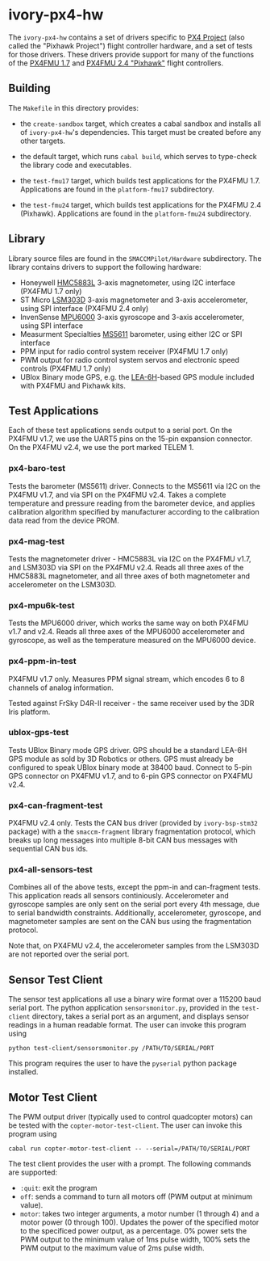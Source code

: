 
# ivory-px4-hw

The `ivory-px4-hw` contains a set of drivers specific to [PX4 Project][px4]
(also called the "Pixhawk Project") flight controller hardware, and a set of
tests for those drivers. These drivers provide support for many of the functions
of the [PX4FMU 1.7][fmu17] and [PX4FMU 2.4 "Pixhawk"][fmu24] flight controllers.

[px4]: https://pixhawk.org
[fmu17]: https://pixhawk.org/modules/px4fmu
[fmu24]: https://pixhawk.org/modules/pixhawk


## Building

The `Makefile` in this directory provides:

- the `create-sandbox` target, which creates a cabal sandbox and installs all
  of `ivory-px4-hw`'s dependencies. This target must be created before any other
  targets.

- the default target, which runs `cabal build`, which serves to type-check the
  library code and executables.

- the `test-fmu17` target, which builds test applications for the PX4FMU 1.7.
  Applications are found in the `platform-fmu17` subdirectory.

- the `test-fmu24` target, which builds test applications for the PX4FMU 2.4
  (Pixhawk). Applications are found in the `platform-fmu24` subdirectory.


## Library

Library source files are found in the `SMACCMPilot/Hardware` subdirectory. The
library contains drivers to support the following hardware:

- Honeywell [HMC5883L][] 3-axis magnetometer, using I2C interface (PX4FMU 1.7
  only)
- ST Micro [LSM303D][] 3-axis magnetometer and 3-axis accelerometer, using SPI
  interface (PX4FMU 2.4 only)
- InvenSense [MPU6000][] 3-axis gyroscope and 3-axis accelerometer, using SPI
  interface
- Measurment Specialties [MS5611][] barometer, using either I2C or SPI interface
- PPM input for radio control system receiver (PX4FMU 1.7 only)
- PWM output for radio control system servos and electronic speed controls
  (PX4FMU 1.7 only)
- UBlox Binary mode GPS, e.g. the [LEA-6H][]-based GPS module included with
  PX4FMU and Pixhawk kits.

[HMC5883L]: http://www51.honeywell.com/aero/common/documents/myaerospacecatalog-documents/Defense_Brochures-documents/HMC5883L_3-Axis_Digital_Compass_IC.pdf
[LSM303D]: http://www.st.com/web/catalog/sense_power/FM89/SC1449/PF253884
[MPU6000]: http://invensense.com/mems/gyro/mpu6050.html
[MS5611]: http://www.meas-spec.com/product/pressure/MS5611-01BA03.aspx
[LEA-6H]: https://pixhawk.org/peripherals/sensors/gps

## Test Applications

Each of these test applications sends output to a serial port. On the PX4FMU
v1.7, we use the UART5 pins on the 15-pin expansion connector. On the PX4FMU
v2.4, we use the port marked TELEM 1.

### px4-baro-test

Tests the barometer (MS5611) driver. Connects to the MS5611 via I2C on the
PX4FMU v1.7, and via SPI on the PX4FMU v2.4. Takes a complete temperature
and pressure reading from the barometer device, and applies calibration
algorithm specified by manufacturer according to the calibration data read
from the device PROM.

### px4-mag-test

Tests the magnetometer driver - HMC5883L via I2C on the PX4FMU v1.7, and
LSM303D via SPI on the PX4FMU v2.4. Reads all three axes of the HMC5883L
magnetometer, and all three axes of both magnetometer and accelerometer
on the LSM303D.

### px4-mpu6k-test

Tests the MPU6000 driver, which works the same way on both PX4FMU v1.7
and v2.4. Reads all three axes of the MPU6000 accelerometer and gyroscope,
as well as the temperature measured on the MPU6000 device.

### px4-ppm-in-test

PX4FMU v1.7 only. Measures PPM signal stream, which encodes 6 to 8 channels of
analog information.

Tested against FrSky D4R-II receiver - the same receiver used by the 3DR Iris
platform.

### ublox-gps-test

Tests UBlox Binary mode GPS driver. GPS should be a standard LEA-6H GPS module
as sold by 3D Robotics or others. GPS must already be configured to speak UBlox
binary mode at 38400 baud. Connect to 5-pin GPS connector on PX4FMU v1.7, and to
6-pin GPS connector on PX4FMU v2.4.

### px4-can-fragment-test

PX4FMU v2.4 only. Tests the CAN bus driver (provided by `ivory-bsp-stm32`
package) with a the `smaccm-fragment` library fragmentation protocol, which
breaks up long messages into multiple 8-bit CAN bus messages with sequential CAN
bus ids.

### px4-all-sensors-test

Combines all of the above tests, except the ppm-in and can-fragment tests. This
application reads all sensors continiously. Accelerometer and gyroscope samples
are only sent on the serial port every 4th message, due to serial bandwidth
constraints. Additionally, accelerometer, gyroscope, and magnetometer samples
are sent on the CAN bus using the fragmentation protocol.

Note that, on PX4FMU v2.4, the accelerometer samples from the LSM303D are not
reported over the serial port.

## Sensor Test Client

The sensor test applications all use a binary wire format over a 115200 baud
serial port. The python application `sensorsmonitor.py`, provided in the
`test-client` directory, takes a serial port as an argument, and displays sensor
readings in a human readable format. The user can invoke this program using

```
python test-client/sensorsmonitor.py /PATH/TO/SERIAL/PORT
```

This program requires the user to have the `pyserial` python package installed.

## Motor Test Client

The PWM output driver (typically used to control quadcopter motors) can be
tested with the `copter-motor-test-client`. The user can invoke this program
using

```
cabal run copter-motor-test-client -- --serial=/PATH/TO/SERIAL/PORT
```

The test client provides the user with a prompt. The following commands are
supported:

- `:quit`: exit the program
- `off`: sends a command to turn all motors off (PWM output at minimum value).
- `motor`: takes two integer arguments, a motor number (1 through 4) and a motor
  power (0 through 100). Updates the power of the specified motor to the
  specificed power output, as a percentage. 0% power sets the PWM output to the
  minimum value of 1ms pulse width, 100% sets the PWM output to the maximum
  value of 2ms pulse width.

